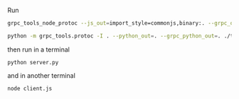 Run
```bash
grpc_tools_node_protoc --js_out=import_style=commonjs,binary:. --grpc_out=grpc_js:. todo.proto

python -m grpc_tools.protoc -I . --python_out=. --grpc_python_out=. ./todo.proto
```

then run in a terminal
```
python server.py
```
and in another terminal

```
node client.js
```

